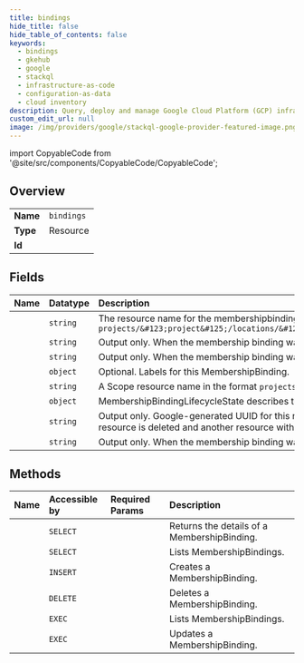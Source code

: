 ```yaml
---
title: bindings
hide_title: false
hide_table_of_contents: false
keywords:
  - bindings
  - gkehub
  - google    
  - stackql
  - infrastructure-as-code
  - configuration-as-data
  - cloud inventory
description: Query, deploy and manage Google Cloud Platform (GCP) infrastructure and resources using SQL
custom_edit_url: null
image: /img/providers/google/stackql-google-provider-featured-image.png
---
```


import CopyableCode from '@site/src/components/CopyableCode/CopyableCode';




## Overview
<table><tbody>
<tr><td><b>Name</b></td><td><code>bindings</code></td></tr>
<tr><td><b>Type</b></td><td>Resource</td></tr>
<tr><td><b>Id</b></td><td><CopyableCode code="gkehub.bindings" /></td></tr>
</tbody></table>

## Fields
| Name | Datatype | Description |
|:-----|:---------|:------------|
| <CopyableCode code="name" /> | `string` | The resource name for the membershipbinding itself `projects/&#123;project&#125;/locations/&#123;location&#125;/memberships/&#123;membership&#125;/bindings/&#123;membershipbinding&#125;` |
| <CopyableCode code="createTime" /> | `string` | Output only. When the membership binding was created. |
| <CopyableCode code="deleteTime" /> | `string` | Output only. When the membership binding was deleted. |
| <CopyableCode code="labels" /> | `object` | Optional. Labels for this MembershipBinding. |
| <CopyableCode code="scope" /> | `string` | A Scope resource name in the format `projects/*/locations/*/scopes/*`. |
| <CopyableCode code="state" /> | `object` | MembershipBindingLifecycleState describes the state of a Binding resource. |
| <CopyableCode code="uid" /> | `string` | Output only. Google-generated UUID for this resource. This is unique across all membershipbinding resources. If a membershipbinding resource is deleted and another resource with the same name is created, it gets a different uid. |
| <CopyableCode code="updateTime" /> | `string` | Output only. When the membership binding was last updated. |
## Methods
| Name | Accessible by | Required Params | Description |
|:-----|:--------------|:----------------|:------------|
| <CopyableCode code="projects_locations_memberships_bindings_get" /> | `SELECT` | <CopyableCode code="bindingsId, locationsId, membershipsId, projectsId" /> | Returns the details of a MembershipBinding. |
| <CopyableCode code="projects_locations_memberships_bindings_list" /> | `SELECT` | <CopyableCode code="locationsId, membershipsId, projectsId" /> | Lists MembershipBindings. |
| <CopyableCode code="projects_locations_memberships_bindings_create" /> | `INSERT` | <CopyableCode code="locationsId, membershipsId, projectsId" /> | Creates a MembershipBinding. |
| <CopyableCode code="projects_locations_memberships_bindings_delete" /> | `DELETE` | <CopyableCode code="bindingsId, locationsId, membershipsId, projectsId" /> | Deletes a MembershipBinding. |
| <CopyableCode code="_projects_locations_memberships_bindings_list" /> | `EXEC` | <CopyableCode code="locationsId, membershipsId, projectsId" /> | Lists MembershipBindings. |
| <CopyableCode code="projects_locations_memberships_bindings_patch" /> | `EXEC` | <CopyableCode code="bindingsId, locationsId, membershipsId, projectsId" /> | Updates a MembershipBinding. |
